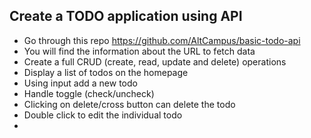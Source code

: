 ## Create a TODO application using API

- Go through this repo https://github.com/AltCampus/basic-todo-api
- You will find the information about the URL to fetch data
- Create a full CRUD (create, read, update and delete) operations
- Display a list of todos on the homepage
- Using input add a new todo
- Handle toggle (check/uncheck)
- Clicking on delete/cross button can delete the todo
- Double click to edit the individual todo
- 
